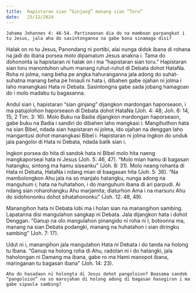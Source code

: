 ```yaml
---
title:  Hapistaran sian “Ginjang” manang sian “Toru”
date:   25/12/2024
---
```


`Jahama Johannes 4: 46-54. Partinaonan dia do na mamboan parpangkat i tu Jesus, jala aha do sasintonganna na gabe bona sinamago disi?`

Halak on ro tu Jesus, Panondang ni portibi, alai nunga didok ibana di rohana na jadi do ibana porsea molo dipamalum Jesus anakna i. Tama do dohononta ia hapistaran ni halak on i ma “hapistaran sian toru.” Hapistaran sian toru manontuhon uhum manang ruhut-ruhut di Debata dohot HataNa. Roha ni jolma, nang beha pe angka hahuranganna jala adong do suhat-suhatna manang beha pe hinauli ni hata i, dibahen gabe ojahan ni jolma i laho manangkasi Hata ni Debata. Sasintongna gabe sada jobang hamagoan do i molo madabu tu bagasanna.

Andul sian i, hapistaran “sian ginjang” dijangkon mardongan haporseaon, i ma patujolohon haporseaon di Debata dohot HataNa (Joh. 4: 48; Joh. 6: 14, 15; 2 Tim. 3: 16). Molo Buku na Badia dijangkon mardongan haporseaon, gabe buku na Badia i sandiri do dibahen laho mangkasi i. Mangihuthon hata na sian Bibel, ndada sian hapistaran ni jolma, ido ojahan na denggan laho mangantusi dohot manangkasi Bibel i. Hapistaran ni jolma ingkon do unduk jala pangoloi di Hata ni Debata, ndada balik sian i.

Ingkon porsea do hita di sandok hata ni Bibel molo hita naeng mangkaporseai hata ni Jesus (Joh. 5: 46, 47). “Molo mian hamu di bagasan hatangku, sintong ma hamu siseanku” (Joh. 8: 31). Molo neang rohanta di Hata ni Debata, HataNa i ndang mian di baagasan hita (Joh. 5: 38). “Na mambolongkon Ahu jala na so manjalo hatangku, nunga adong na manguhum i; hata na huhatahon, i do manguhum ibana di ari parpudi. Ai ndang sian roharohangku Ahu marjamita; diaturhon Ama i na marsuru Ahu do sidohononku dohot sihatahononku” (Joh. 12: 48, 49).

Manangihon hata ni Debata lobi ma i holan sian na manangihon sambing. Lapatanna disi mangulahon sangkap ni Debata. Jala dijangkon hata i dohot Denggan. “Ganup na olo mangulahon pinangido ni roha ni I, botoonna ma, manang na sian Debata podangki, manang na huhatahon i sian diringku sambing” (Joh. 7: 17).

Udut ni i, manangihon jala mangulahon Hata ni Debata i do tanda na holong tu Ibana. “Ganup na holong roha di Ahu, radotan ni i do hatangki, jala haholongan ni Damang ma ibana, gabe ro ma Hami manopot ibana, maringanan tu bagasan ibana” (Joh. 14: 23).

`Aha do hasadaon ni holongta di Jesus dohot pangoloion? Boasama sandok “pangoloion” na so marojahan di holong adong di bagasan hasogiron i ma gabe sipaula sambing?`